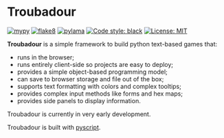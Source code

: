 # Troubadour

[![mypy](https://github.com/vlanore/troubadour/actions/workflows/mypy.yml/badge.svg)](https://github.com/vlanore/troubadour/actions/workflows/mypy.yml)
[![flake8](https://github.com/vlanore/troubadour/actions/workflows/flake8.yml/badge.svg)](https://github.com/vlanore/troubadour/actions/workflows/flake8.yml)
[![pylama](https://github.com/vlanore/troubadour/actions/workflows/pylama.yml/badge.svg)](https://github.com/vlanore/troubadour/actions/workflows/pylama.yml)
[![Code style: black](https://img.shields.io/badge/code%20style-black-000000.svg)](https://github.com/psf/black)
[![License: MIT](https://img.shields.io/badge/License-MIT-blue.svg)](https://opensource.org/licenses/MIT)

**Troubadour** is a simple framework to build python text-based games that:
* runs in the browser;
* runs entirely client-side so projects are easy to deploy;
* provides a simple object-based programming model;
* can save to browser storage and file out of the box;
* supports text formatting with colors and complex tooltips;
* provides complex input methods like forms and hex maps;
* provides side panels to display information.

Troubadour is currently in very early development.

Troubadour is built with [pyscript](https://pyscript.net/).
